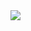<img src="https://images-ext-1.discordapp.net/external/qSTtHPKusulyWIUQ0u5QifvrxAFkwpHo2VHR1FGbDFI/https/i.imgur.com/rgRlU5B.png">
